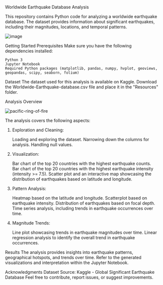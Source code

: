 Worldwide Earthquake Database Analysis

This repository contains Python code for analyzing a worldwide earthquake database. The dataset provides information about significant earthquakes, including their magnitudes, locations, and temporal patterns.

![image](https://github.com/Ngot97/Project-1/assets/150645979/35eb3f19-c4c7-4d21-bf8b-eee9a6813975)

Getting Started
Prerequisites
Make sure you have the following dependencies installed:

	Python 3
	Jupyter Notebook
	Required Python packages (matplotlib, pandas, numpy, hvplot, geoviews, geopandas, scipy, seaborn, folium)

Dataset
The dataset used for this analysis is available on Kaggle. 
Download the Worldwide-Earthquake-database.csv file and place it in the "Resources" folder.

Analysis Overview

![pacific-ring-of-fire](https://github.com/Ngot97/Project-1/assets/150645979/814b6be3-06ce-482b-964b-d166ccdd2c1e)

The analysis covers the following aspects:
1. Exploration and Cleaning:
   
	Loading and exploring the dataset.
	Narrowing down the columns for analysis.
	Handling null values.

2. Visualization:
   
	Bar chart of the top 20 countries with the highest earthquake counts.
	Bar chart of the top 20 countries with the highest earthquake intensity (intensity >= 7.5).
	Scatter plot and an interactive map showcasing the distribution of earthquakes based on latitude and longitude.

3. Pattern Analysis:
	
	Heatmap based on the latitude and longitude.
	Scatterplot based on earthquake intensity.
	Distribution of earthquakes based on focal depth.
	Time series analysis, including trends in earthquake occurrences over time.

4. Magnitude Trends:
	
 	Line plot showcasing trends in earthquake magnitudes over time.
	Linear regression analysis to identify the overall trend in earthquake occurrences.

Results
The analysis provides insights into earthquake patterns, geographical hotspots, and trends over time. Refer to the generated visualizations and interpretation within the Jupyter Notebook.


Acknowledgments
Dataset Source: Kaggle - Global Significant Earthquake Database
Feel free to contribute, report issues, or suggest improvements.
